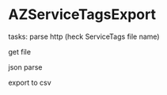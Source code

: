 # AZServiceTagsExport

tasks:
parse http (heck ServiceTags file name)

get file

json parse 

export to csv

